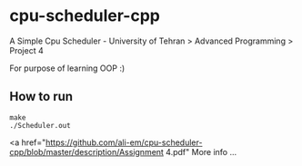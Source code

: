 # cpu-scheduler-cpp

A Simple Cpu Scheduler - University of Tehran > Advanced Programming > Project 4

For purpose of learning OOP :)

## How to run

```
make
./Scheduler.out
```

<a href="https://github.com/ali-em/cpu-scheduler-cpp/blob/master/description/Assignment 4.pdf"
More info ... 
</a>
